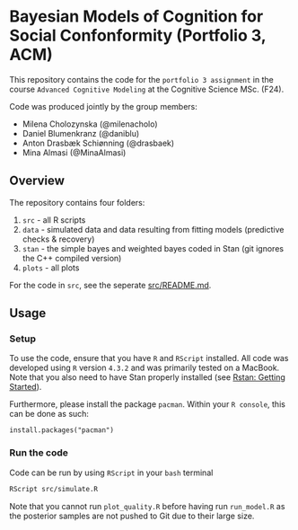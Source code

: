 # Bayesian Models of Cognition for Social Confonformity (Portfolio 3, ACM)
This repository contains the code for the `portfolio 3 assignment` in the course `Advanced Cognitive Modeling` at the Cognitive Science MSc. (F24).

Code was produced jointly by the group members:
* Milena Cholozynska (@milenacholo)
* Daniel Blumenkranz (@daniblu)
* Anton Drasbæk Schiønning (@drasbaek)
* Mina Almasi (@MinaAlmasi)

## Overview 
The repository contains four folders: 
1. `src` - all R scripts 
2. `data` - simulated data and data resulting from fitting models (predictive checks & recovery)
3. `stan` - the simple bayes and weighted bayes coded in Stan (git ignores the C++ compiled version)
4. `plots` - all plots

For the code in `src`, see the seperate [src/README.md](src/README.md).

## Usage 
### Setup
To use the code, ensure that you have `R` and `RScript` installed. All code was developed using `R` version `4.3.2` and was primarily tested on a MacBook. Note that you also need to have Stan properly installed (see [Rstan: Getting Started](https://github.com/stan-dev/rstan/wiki/RStan-Getting-Started)).

Furthermore, please install the package `pacman`. Within your `R console`, this can be done as such: 
```
install.packages("pacman")
```

### Run the code 
Code can be run by using `RScript` in your `bash` terminal
```bash
RScript src/simulate.R
```

Note that you cannot run `plot_quality.R` before having run `run_model.R` as the posterior samples are not pushed to Git due to their large size. 
